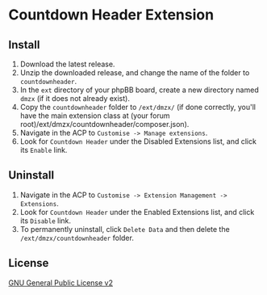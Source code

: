 # Countdown Header Extension

## Install
1. Download the latest release.
2. Unzip the downloaded release, and change the name of the folder to `countdownheader`.
3. In the `ext` directory of your phpBB board, create a new directory named `dmzx` (if it does not already exist).
4. Copy the `countdownheader` folder to `/ext/dmzx/` (if done correctly, you'll have the main extension class at (your forum root)/ext/dmzx/countdownheader/composer.json).
5. Navigate in the ACP to `Customise -> Manage extensions`.
6. Look for `Countdown Header` under the Disabled Extensions list, and click its `Enable` link.

## Uninstall
1. Navigate in the ACP to `Customise -> Extension Management -> Extensions`.
2. Look for `Countdown Header` under the Enabled Extensions list, and click its `Disable` link.
3. To permanently uninstall, click `Delete Data` and then delete the `/ext/dmzx/countdownheader` folder.

## License
[GNU General Public License v2](http://opensource.org/licenses/GPL-2.0)
